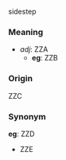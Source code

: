 sidestep
### Meaning
+ _adj_: ZZA
    + __eg__: ZZB

### Origin

ZZC

### Synonym

__eg__: ZZD

+ ZZE


